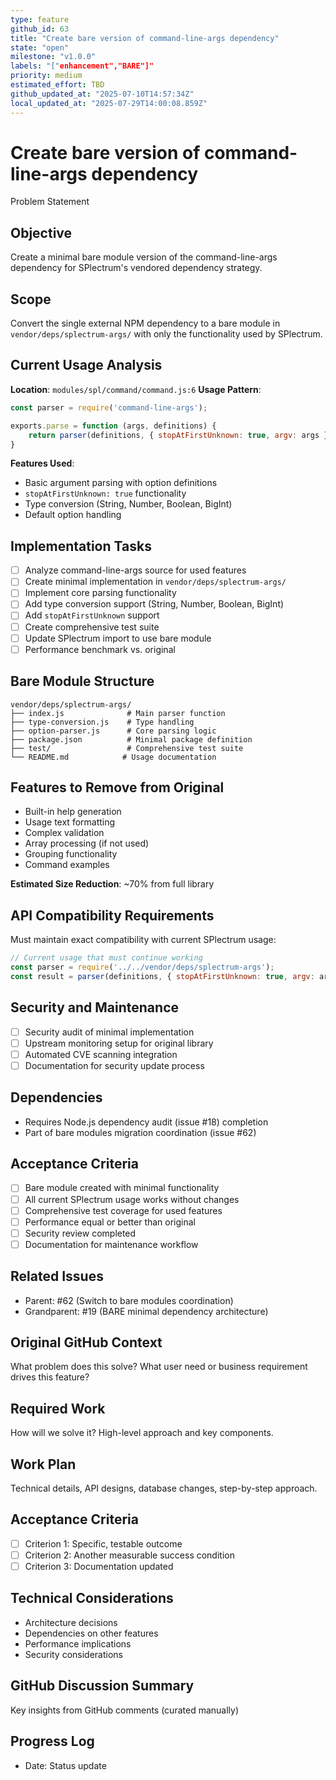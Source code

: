 ```yaml
---
type: feature
github_id: 63
title: "Create bare version of command-line-args dependency"
state: "open"
milestone: "v1.0.0"
labels: "["enhancement","BARE"]"
priority: medium
estimated_effort: TBD
github_updated_at: "2025-07-10T14:57:34Z"
local_updated_at: "2025-07-29T14:00:08.859Z"
---
```


# Create bare version of command-line-args dependency

Problem Statement
## Objective
Create a minimal bare module version of the command-line-args dependency for SPlectrum's vendored dependency strategy.

## Scope
Convert the single external NPM dependency to a bare module in `vendor/deps/splectrum-args/` with only the functionality used by SPlectrum.

## Current Usage Analysis
**Location**: `modules/spl/command/command.js:6`
**Usage Pattern**:
```javascript
const parser = require('command-line-args');

exports.parse = function (args, definitions) {
    return parser(definitions, { stopAtFirstUnknown: true, argv: args });
}
```

**Features Used**:
- Basic argument parsing with option definitions
- `stopAtFirstUnknown: true` functionality  
- Type conversion (String, Number, Boolean, BigInt)
- Default option handling

## Implementation Tasks
- [ ] Analyze command-line-args source for used features
- [ ] Create minimal implementation in `vendor/deps/splectrum-args/`
- [ ] Implement core parsing functionality
- [ ] Add type conversion support (String, Number, Boolean, BigInt)
- [ ] Add `stopAtFirstUnknown` support
- [ ] Create comprehensive test suite
- [ ] Update SPlectrum import to use bare module
- [ ] Performance benchmark vs. original

## Bare Module Structure
```
vendor/deps/splectrum-args/
├── index.js              # Main parser function
├── type-conversion.js    # Type handling 
├── option-parser.js      # Core parsing logic
├── package.json          # Minimal package definition
├── test/                 # Comprehensive test suite
└── README.md            # Usage documentation
```

## Features to Remove from Original
- Built-in help generation
- Usage text formatting  
- Complex validation
- Array processing (if not used)
- Grouping functionality
- Command examples

**Estimated Size Reduction**: ~70% from full library

## API Compatibility Requirements
Must maintain exact compatibility with current SPlectrum usage:
```javascript
// Current usage that must continue working
const parser = require('../../vendor/deps/splectrum-args');
const result = parser(definitions, { stopAtFirstUnknown: true, argv: args });
```

## Security and Maintenance
- [ ] Security audit of minimal implementation
- [ ] Upstream monitoring setup for original library
- [ ] Automated CVE scanning integration
- [ ] Documentation for security update process

## Dependencies
- Requires Node.js dependency audit (issue #18) completion
- Part of bare modules migration coordination (issue #62)

## Acceptance Criteria
- [ ] Bare module created with minimal functionality
- [ ] All current SPlectrum usage works without changes
- [ ] Comprehensive test coverage for used features
- [ ] Performance equal or better than original
- [ ] Security review completed
- [ ] Documentation for maintenance workflow

## Related Issues
- Parent: #62 (Switch to bare modules coordination)
- Grandparent: #19 (BARE minimal dependency architecture)

## Original GitHub Context
What problem does this solve? What user need or business requirement drives this feature?

## Required Work
How will we solve it? High-level approach and key components.

## Work Plan
Technical details, API designs, database changes, step-by-step approach.

## Acceptance Criteria
- [ ] Criterion 1: Specific, testable outcome
- [ ] Criterion 2: Another measurable success condition
- [ ] Criterion 3: Documentation updated

## Technical Considerations
- Architecture decisions
- Dependencies on other features
- Performance implications
- Security considerations

## GitHub Discussion Summary
Key insights from GitHub comments (curated manually)

## Progress Log
- Date: Status update